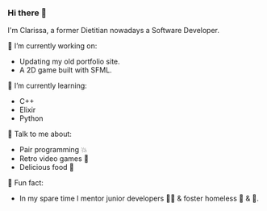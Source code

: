 ### Hi there 👋

I'm Clarissa, a former Dietitian nowadays a Software Developer.

🔭 I’m currently working on:
  * Updating my old portfolio site.
  * A 2D game built with SFML.

🌱 I’m currently learning:
  * C++
  * Elixir
  * Python

💬 Talk to me about:
  * Pair programming 💥
  * Retro video games 👾
  * Delicious food 🍜

🎈 Fun fact:
  * In my spare time I mentor junior developers 👩‍🎓 & foster homeless 🐰 & 🐶.
